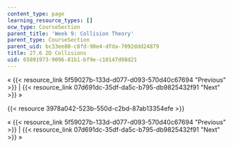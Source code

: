 ```yaml
---
content_type: page
learning_resource_types: []
ocw_type: CourseSection
parent_title: 'Week 9: Collision Theory'
parent_type: CourseSection
parent_uid: bc33ee80-c8fd-90e4-dfda-7092ddd24879
title: 27.6 2D Collisions
uid: 65891973-9096-81b1-bf9e-c10147d08d21
---
```


« {{< resource_link 5f59027b-133d-d077-d093-570d40c67694 "Previous" >}} | {{< resource_link 07d691dc-35df-da5c-b795-db9825432f91 "Next" >}} »

{{< resource 3978a042-523b-550d-c2bd-87ab13354efe >}}

« {{< resource_link 5f59027b-133d-d077-d093-570d40c67694 "Previous" >}} | {{< resource_link 07d691dc-35df-da5c-b795-db9825432f91 "Next" >}} »